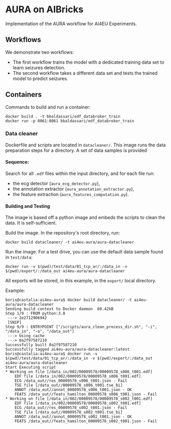 
# AURA on AIBricks

Implementation of the AURA workflow for AI4EU Experiments.


## Workflows

We demonstrate two workflows: 
* The first workflow trains the model with a dedicated training data set to learn seizures detection.
* The second workflow takes a different data set and tests the trained model to predict seizures.


## Containers

Commands to build and run a container:

```
docker build . -t bbaldassari/edf_databroker_train
docker run -p 8061:8061 bbaldassari/edf_databroker_train
```

### Data cleaner

Dockerfile and scripts are located in `datacleaner/`. This image runs the data preparation steps for a directory.
A set of data samples is provided


#### Sequence:

Search for all `.edf` files within the input directory, and for each file run:
  - the ecg detector (`aura_ecg_detector.py`),
  - the annotation extractor (`aura_annotation_extractor.py`),
  - the feature extraction (`aura_features_computation.py`).


#### Building and Testing

The image is based off a python image and embeds the scripts to clean the data. It is self-sufficient.

Build the image. In the repository's root directory, run:

```
docker build datacleaner/ -t ai4eu-aura/aura-datacleaner
```

Run the image. For a test drive, you can use the default data sample found in `test/data`:

```
docker run -v $(pwd)/test/data/01_tcp_ar/:/data_in -v $(pwd)/export/:/data_out ai4eu-aura/aura-datacleaner
```

All exports will be stored, in this example, in the `export/` local directory.

Example:

```
boris@castalia:ai4eu-aura$ docker build datacleaner/ -t ai4eu-aura/aura-datacleaner
Sending build context to Docker daemon  60.42kB
Step 1/9 : FROM python:3.8
 ---> 2e2712906942
 [SNIP]
Step 9/9 : ENTRYPOINT ["/scripts/aura_clean_process_dir.sh", "-i", "/data_in", "-o", "/data_out"]
 ---> Using cache
 ---> 0a2f97587210
Successfully built 0a2f97587210
Successfully tagged ai4eu-aura/aura-datacleaner:latest
boris@castalia:ai4eu-aura$ docker run -v $(pwd)/test/data/01_tcp_ar/:/data_in -v $(pwd)/export/:/data_out ai4eu-aura/aura-datacleaner
Start Executing script
* Working on file [/data_in/002/00009578/00009578_s006_t001.edf]
    EDF file [/data_in/002/00009578/00009578_s006_t001.edf]
    ECG /data_out//res_00009578_s006_t001.json - Fail
    TSE file [/data_out//00009578_s006_t001.tse_bi]
    ANNOT /data_out//annot_00009578_s006_t001.json - OK
    FEATS /data_out//feats_hamilton_00009578_s006_t001.json - Fail
* Working on file [/data_in/002/00009578/00009578_s002_t001.edf]
    EDF file [/data_in/002/00009578/00009578_s002_t001.edf]
    ECG /data_out//res_00009578_s002_t001.json - Fail
    TSE file [/data_out//00009578_s002_t001.tse_bi]
    ANNOT /data_out//annot_00009578_s002_t001.json - OK
    FEATS /data_out//feats_hamilton_00009578_s002_t001.json - Fail
```
